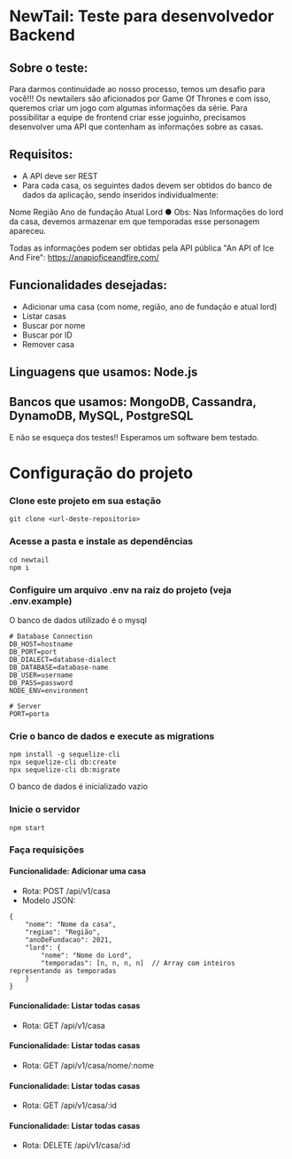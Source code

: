 # NewTail: Teste para desenvolvedor Backend

## Sobre o teste:
Para darmos continuidade ao nosso processo, temos um desafio para você!!!
Os newtailers são aficionados por Game Of Thrones e com isso, queremos criar um jogo
com algumas informações da série.
Para possibilitar a equipe de frontend criar esse joguinho, precisamos desenvolver uma API
que contenham as informações sobre as casas.

## Requisitos:
- A API deve ser REST
- Para cada casa, os seguintes dados devem ser obtidos do banco de dados da aplicação,
sendo inseridos individualmente:

Nome
Região
Ano de fundação
Atual Lord
● Obs: Nas Informações do lord da casa, devemos armazenar em que temporadas
esse personagem apareceu.

Todas as informações podem ser obtidas pela API pública "An API of Ice And Fire":
https://anapioficeandfire.com/

## Funcionalidades desejadas:
- Adicionar uma casa (com nome, região, ano de fundação e atual lord)
- Listar casas
- Buscar por nome
- Buscar por ID
- Remover casa

## Linguagens que usamos: Node.js
## Bancos que usamos: MongoDB, Cassandra, DynamoDB, MySQL, PostgreSQL

E não se esqueça dos testes!! Esperamos um software bem testado.

# Configuração do projeto

### Clone este projeto em sua estação
```
git clone <url-deste-repositorio>
```

### Acesse a pasta e instale as dependências
```
cd newtail
npm i
```

### Configuire um arquivo .env na raiz do projeto (veja .env.example)

O banco de dados utilizado é o mysql

```
# Database Connection
DB_HOST=hostname
DB_PORT=port
DB_DIALECT=database-dialect
DB_DATABASE=database-name
DB_USER=username
DB_PASS=password
NODE_ENV=environment

# Server
PORT=porta
```

### Crie o banco de dados e execute as migrations
```
npm install -g sequelize-cli
npx sequelize-cli db:create
npx sequelize-cli db:migrate
```

O banco de dados é inicializado vazio

### Inicie o servidor
```
npm start
```

### Faça requisições

#### Funcionalidade: Adicionar uma casa
- Rota: POST /api/v1/casa
- Modelo JSON:
```
{
    "nome": "Nome da casa",
    "regiao": "Região",
    "anoDeFundacao": 2021,
    "lord": {
        "nome": "Nome do Lord",
        "temporadas": [n, n, n, n]  // Array com inteiros representando as temporadas
    }
}
```

#### Funcionalidade: Listar todas casas
- Rota: GET /api/v1/casa

#### Funcionalidade: Listar todas casas
- Rota: GET /api/v1/casa/nome/:nome

#### Funcionalidade: Listar todas casas
- Rota: GET /api/v1/casa/:id

#### Funcionalidade: Listar todas casas
- Rota: DELETE /api/v1/casa/:id

